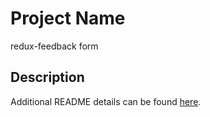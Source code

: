 # Project Name
redux-feedback form

## Description


Additional README details can be found [here](https://github.com/PrimeAcademy/readme-template/blob/master/README.md).
